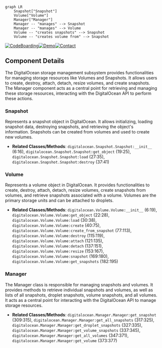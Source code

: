 ```mermaid
graph LR
    Snapshot["Snapshot"]
    Volume["Volume"]
    Manager["Manager"]
    Manager -- "manages" --> Snapshot
    Manager -- "manages" --> Volume
    Volume -- "creates snapshots" --> Snapshot
    Volume -- "creates volume from" --> Snapshot
```
[![CodeBoarding](https://img.shields.io/badge/Generated%20by-CodeBoarding-9cf?style=flat-square)](https://github.com/CodeBoarding/GeneratedOnBoardings)[![Demo](https://img.shields.io/badge/Try%20our-Demo-blue?style=flat-square)](https://www.codeboarding.org/demo)[![Contact](https://img.shields.io/badge/Contact%20us%20-%20codeboarding@gmail.com-lightgrey?style=flat-square)](mailto:codeboarding@gmail.com)

## Component Details

The DigitalOcean storage management subsystem provides functionalities for managing storage resources like Volumes and Snapshots. It allows users to create, destroy, attach, detach, resize volumes, and create snapshots. The Manager component acts as a central point for retrieving and managing these storage resources, interacting with the DigitalOcean API to perform these actions.

### Snapshot
Represents a snapshot object in DigitalOcean. It allows initializing, loading snapshot data, destroying snapshots, and retrieving the object's information. Snapshots can be created from volumes and used to create new volumes.
- **Related Classes/Methods**: `digitalocean.Snapshot.Snapshot:__init__` (6:16), `digitalocean.Snapshot.Snapshot:get_object` (19:25), `digitalocean.Snapshot.Snapshot:load` (27:35), `digitalocean.Snapshot.Snapshot:destroy` (37:41)

### Volume
Represents a volume object in DigitalOcean. It provides functionalities to create, destroy, attach, detach, resize volumes, create snapshots from volumes, and retrieve snapshots associated with a volume. Volumes are the primary storage units and can be attached to droplets.
- **Related Classes/Methods**: `digitalocean.Volume.Volume:__init__` (6:19), `digitalocean.Volume.Volume:get_object` (22:28), `digitalocean.Volume.Volume:load` (30:38), `digitalocean.Volume.Volume:create` (40:75), `digitalocean.Volume.Volume:create_from_snapshot` (77:113), `digitalocean.Volume.Volume:destroy` (115:119), `digitalocean.Volume.Volume:attach` (121:135), `digitalocean.Volume.Volume:detach` (137:151), `digitalocean.Volume.Volume:resize` (153:167), `digitalocean.Volume.Volume:snapshot` (169:180), `digitalocean.Volume.Volume:get_snapshots` (182:195)

### Manager
The Manager class is responsible for managing snapshots and volumes. It provides methods to retrieve individual snapshots and volumes, as well as lists of all snapshots, droplet snapshots, volume snapshots, and all volumes. It acts as a central point for interacting with the DigitalOcean API to manage storage resources.
- **Related Classes/Methods**: `digitalocean.Manager.Manager:get_snapshot` (309:315), `digitalocean.Manager.Manager:get_all_snapshots` (317:325), `digitalocean.Manager.Manager:get_droplet_snapshots` (327:335), `digitalocean.Manager.Manager:get_volume_snapshots` (337:345), `digitalocean.Manager.Manager:get_all_volumes` (347:371), `digitalocean.Manager.Manager:get_volume` (373:377)